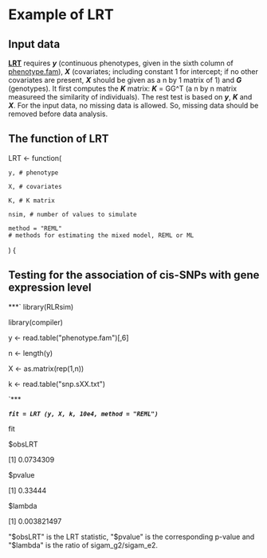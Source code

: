 # Example of LRT

## Input data
**[LRT](https://github.com/biostatpzeng/LRT/blob/master/LRT.R)** requires ***y*** (continuous phenotypes, given in the sixth column of [phenotype.fam](https://github.com/biostatpzeng/LRT/blob/master/phenotype.fam)), ***X*** (covariates; including constant 1 for intercept; if no other covariates are present, ***X*** should be given as a n by 1 matrix of 1) and ***G*** (genotypes). It first computes the ***K*** matrix: ***K*** = GG^T (a n by n matrix measureed the similarity of individuals). The rest test is based on ***y***, ***K*** and ***X***. For the input data, no missing data is allowed. So, missing data should be removed before data analysis.

## The function of LRT

LRT  <- function(

	y, # phenotype
	
	X, # covariates
	
	K, # K matrix
	
	nsim, # number of values to simulate
	
	method = "REML"
	# methods for estimating the mixed model, REML or ML
	
  )  {

## Testing for the association of cis-SNPs with gene expression level 

***`
library(RLRsim)

library(compiler)

y <- read.table("phenotype.fam")[,6] 

n  <-  length(y)

X  <-  as.matrix(rep(1,n))

k  <- read.table("snp.sXX.txt")

`***

***` fit = LRT (y, X, k, 10e4, method = "REML") `***

fit

$obsLRT

[1] 0.0734309

$pvalue

[1] 0.33444

$lambda

[1] 0.003821497

"$obsLRT" is the LRT statistic, "$pvalue" is the corresponding p-value and "$lambda" is the ratio of sigam_g2/sigam_e2. 




